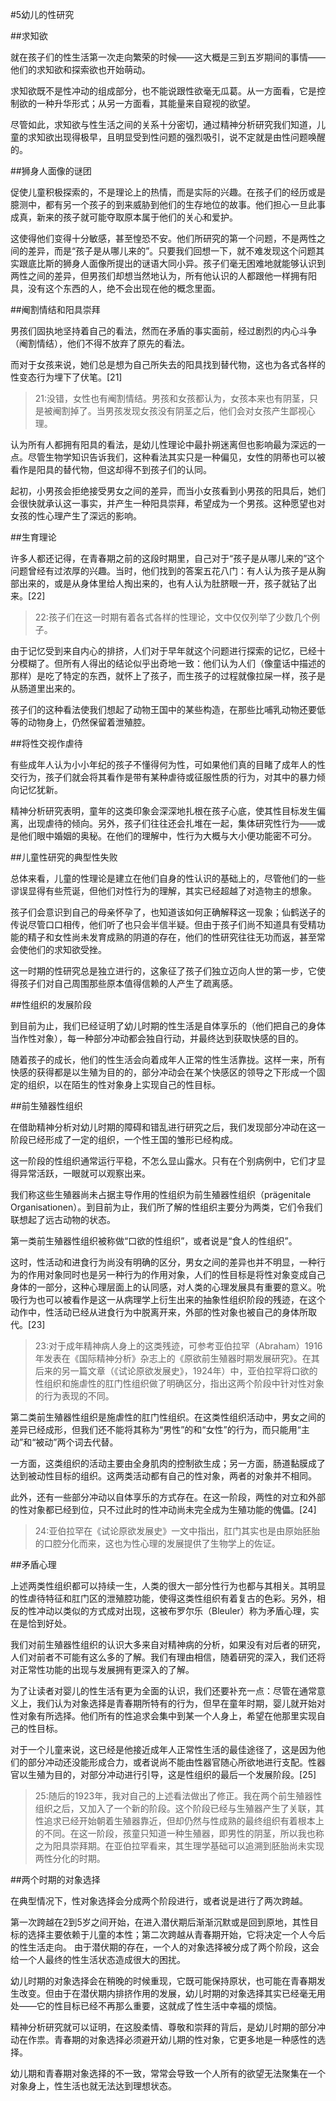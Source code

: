 ﻿#5幼儿的性研究

##求知欲

就在孩子们的性生活第一次走向繁荣的时候——这大概是三到五岁期间的事情——他们的求知欲和探索欲也开始萌动。

求知欲既不是性冲动的组成部分，也不能说跟性欲毫无瓜葛。从一方面看，它是控制欲的一种升华形式；从另一方面看，其能量来自窥视的欲望。

尽管如此，求知欲与性生活之间的关系十分密切，通过精神分析研究我们知道，儿童的求知欲出现得极早，且明显受到性问题的强烈吸引，说不定就是由性问题唤醒的。

##狮身人面像的谜团

促使儿童积极探索的，不是理论上的热情，而是实际的兴趣。在孩子们的经历或是臆测中，都有另一个孩子的到来威胁到他们的生存地位的故事。他们担心一旦此事成真，新来的孩子就可能夺取原本属于他们的关心和爱护。

这使得他们变得十分敏感，甚至惶恐不安。他们所研究的第一个问题，不是两性之间的差异，而是“孩子是从哪儿来的”。只要我们回想一下，就不难发现这个问题其实跟底比斯的狮身人面像所提出的谜语大同小异。孩子们毫无困难地就能够认识到两性之间的差异，但男孩们却想当然地认为，所有他认识的人都跟他一样拥有阳具，没有这个东西的人，绝不会出现在他的概念里面。

##阉割情结和阳具崇拜

男孩们固执地坚持着自己的看法，然而在矛盾的事实面前，经过剧烈的内心斗争（阉割情结），他们不得不放弃了原先的看法。

而对于女孩来说，她们总是想为自己所失去的阳具找到替代物，这也为各式各样的性变态行为埋下了伏笔。[21]
>21:没错，女性也有阉割情结。男孩和女孩都认为，女孩本来也有阴茎，只是被阉割掉了。当男孩发现女孩没有阴茎之后，他们会对女孩产生鄙视心理。

认为所有人都拥有阳具的看法，是幼儿性理论中最扑朔迷离但也影响最为深远的一点。尽管生物学知识告诉我们，这种看法其实只是一种偏见，女性的阴蒂也可以被看作是阳具的替代物，但这却得不到孩子们的认同。

起初，小男孩会拒绝接受男女之间的差异，而当小女孩看到小男孩的阳具后，她们会很快就承认这一事实，并产生一种阳具崇拜，希望成为一个男孩。这种愿望也对女孩的性心理产生了深远的影响。

##生育理论

许多人都还记得，在青春期之前的这段时期里，自己对于“孩子是从哪儿来的”这个问题曾经有过浓厚的兴趣。当时，他们找到的答案五花八门：有人认为孩子是从胸部出来的，或是从身体里给人掏出来的，也有人认为肚脐眼一开，孩子就钻了出来。[22]
>22:孩子们在这一时期有着各式各样的性理论，文中仅仅列举了少数几个例子。

由于记忆受到来自内心的排挤，人们对于早年就这个问题进行探索的记忆，已经十分模糊了。但所有人得出的结论似乎出奇地一致：他们认为人们（像童话中描述的那样）是吃了特定的东西，就怀上了孩子，而生孩子的过程就像拉屎一样，孩子是从肠道里出来的。

孩子们的这种看法使我们想起了动物王国中的某些构造，在那些比哺乳动物还要低等的动物身上，仍然保留着泄殖腔。

##将性交视作虐待

有些成年人认为小小年纪的孩子不懂得何为性，可如果他们真的目睹了成年人的性交行为，孩子们就会将其看作是带有某种虐待或征服性质的行为，对其中的暴力倾向记忆犹新。

精神分析研究表明，童年的这类印象会深深地扎根在孩子心底，使其性目标发生偏离，出现虐待的倾向。另外，孩子们往往还会扎堆在一起，集体研究性行为——或是他们眼中婚姻的奥秘。在他们的理解中，性行为大概与大小便功能密不可分。

##儿童性研究的典型性失败

总体来看，儿童的性理论是建立在他们自身的性认识的基础上的，尽管他们的一些谬误显得有些荒诞，但他们对性行为的理解，其实已经超越了对造物主的想象。

孩子们会意识到自己的母亲怀孕了，也知道该如何正确解释这一现象；仙鹤送子的传说尽管口口相传，他们听了也只会半信半疑。但由于孩子们尚不知道具有受精功能的精子和女性尚未发育成熟的阴道的存在，他们的性研究往往无功而返，甚至常会使他们的求知欲受挫。

这一时期的性研究总是独立进行的，这象征了孩子们独立迈向人世的第一步，它使得孩子们对自己周围那些原本值得信赖的人产生了疏离感。

##性组织的发展阶段

到目前为止，我们已经证明了幼儿时期的性生活是自体享乐的（他们把自己的身体当作性对象），每一种部分冲动都会独自行动，并最终达到获取快感的目的。

随着孩子的成长，他们的性生活会向着成年人正常的性生活靠拢。这样一来，所有快感的获得都是以生殖为目的的，部分冲动会在某个快感区的领导之下形成一个固定的组织，以在陌生的性对象身上实现自己的性目标。

##前生殖器性组织

在借助精神分析对幼儿时期的障碍和错乱进行研究之后，我们发现部分冲动在这一阶段已经形成了一定的组织，一个性王国的雏形已经构成。

这一阶段的性组织通常运行平稳，不怎么显山露水。只有在个别病例中，它们才显得异常活跃，一眼就可以观察出来。

我们称这些生殖器尚未占据主导作用的性组织为前生殖器性组织（prägenitale Organisationen）。到目前为止，我们所了解的性组织主要分为两类，它们令我们联想起了远古动物的状态。

第一类前生殖器性组织被称做“口欲的性组织”，或者说是“食人的性组织”。

这时，性活动和进食行为尚没有明确的区分，男女之间的差异也并不明显，一种行为的作用对象同时也是另一种行为的作用对象，人们的性目标是将性对象变成自己身体的一部分，这种心理层面上的认同感，对人类的心理发展具有重要的意义。吮吸行为也可以被看作是这一从病理学上衍生出来的抽象性组织阶段的残迹，在这个动作中，性活动已经从进食行为中脱离开来，外部的性对象也被自己的身体所取代。[23]
>23:对于成年精神病人身上的这类残迹，可参考亚伯拉罕（Abraham）1916年发表在《国际精神分析》杂志上的《原欲前生殖器时期发展研究》。在其后来的另一篇文章（《试论原欲发展史》，1924年）中，亚伯拉罕将口欲的性组织和施虐性的肛门性组织做了明确区分，指出这两个阶段中针对性对象的行为表现的不同。

第二类前生殖器性组织是施虐性的肛门性组织。在这类性组织活动中，男女之间的差异已经成形，但我们还不能将其称为“男性”的和“女性”的行为，而只能用“主动”和“被动”两个词去代替。

一方面，这类组织的活动主要由全身肌肉的控制欲生成；另一方面，肠道黏膜成了达到被动性目标的组织。这两类活动都有自己的性对象，两者的对象并不相同。

此外，还有一些部分冲动以自体享乐的方式存在。在这一阶段，两性的对立和外部的性对象都已经到位，只不过此时的性冲动尚未完全成为生殖功能的傀儡。[24]
>24:亚伯拉罕在《试论原欲发展史》一文中指出，肛门其实也是由原始胚胎的口腔分化而来，这也为性心理的发展提供了生物学上的佐证。

##矛盾心理

上述两类性组织都可以持续一生，人类的很大一部分性行为也都与其相关。其明显的性虐待特征和肛门区的泄殖腔功能，使得这类性组织有着复古的色彩。另外，相反的性冲动以类似的方式成对出现，这被布罗尔乐（Bleuler）称为矛盾心理，实在是恰到好处。

我们对前生殖器性组织的认识大多来自对精神病的分析，如果没有对后者的研究，人们对前者不可能有这么多的了解。我们有理由相信，随着研究的深入，我们还将对正常性功能的出现与发展拥有更深入的了解。

为了让读者对婴儿的性生活有更为全面的认识，我们还要补充一点：尽管在通常意义上，我们认为对象选择是青春期所特有的行为，但早在童年时期，婴儿就开始对性对象有所选择。他们所有的性追求会集中到某一个人身上，希望在他那里实现自己的性目标。

对于一个儿童来说，这已经是他接近成年人正常性生活的最佳途径了，这是因为他们的部分冲动还没能形成合力，或者说尚不能由性器官随心所欲地进行支配。性器官以生殖为目的，对部分冲动进行引导，这是性组织的最后一个发展阶段。[25]
>25:随后的1923年，我对自己的上述看法做出了修正。我在两个前生殖器性组织之后，又加入了一个新的阶段。这个阶段已经与生殖器产生了关联，其性追求已经开始朝着生殖器靠近，但却仍然与性成熟的最终组织有着根本上的不同。在这一阶段，孩童只知道一种生殖器，即男性的阴茎，所以我也称之为阳具崇拜期。在亚伯拉罕看来，其生理学基础可以追溯到胚胎尚未实现两性分化的时期。

##两个时期的对象选择

在典型情况下，性对象选择会分成两个阶段进行，或者说是进行了两次跨越。

第一次跨越在2到5岁之间开始，在进入潜伏期后渐渐沉默或是回到原地，其性目标的选择主要依赖于儿童的本性；第二次跨越从青春期开始，它将决定一个人今后的性生活走向。
由于潜伏期的存在，一个人的对象选择被分成了两个阶段，这会给一个人最终的性生活状态造成很大的困扰。

幼儿时期的对象选择会在稍晚的时候重现，它既可能保持原状，也可能在青春期发生改变。但由于在潜伏期内排挤作用的发展，幼儿时期的对象选择其实已经毫无用处——它的性目标已经不再那么重要，这就成了性生活中幸福的烦恼。

精神分析研究就可以证明，在这股柔情、尊敬和崇拜的背后，是幼儿时期的部分冲动在作祟。青春期的对象选择必须避开幼儿期的性对象，它更多地是一种感性的选择。

幼儿期和青春期对象选择的不一致，常常会导致一个人所有的欲望无法聚集在一个对象身上，性生活也就无法达到理想状态。